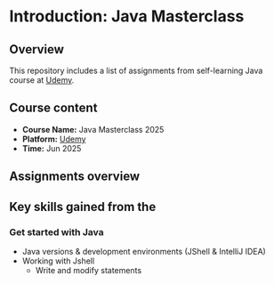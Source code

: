 # Introduction: Java Masterclass
## Overview
This repository includes a list of assignments from self-learning Java course at [Udemy](https://www.udemy.com/course/java-the-complete-java-developer-course).

## Course content
* **Course Name:** Java Masterclass 2025
* **Platform:** [Udemy](https://www.udemy.com/course/java-the-complete-java-developer-course)
* **Time:** Jun 2025

## Assignments overview

## Key skills gained from the

### Get started with Java
* Java versions & development environments (JShell & IntelliJ IDEA)
* Working with Jshell
  * Write and modify statements